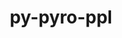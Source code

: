 ---
title: "py-pyro-ppl"
layout: cache
categories: [package, v0.23.0]
meta: {"versions": ["1.8.4"], "compilers": ["apple-clang@=15.0.0", "gcc@=13.2.0"], "oss": ["ubuntu24.04", "ventura"], "platforms": ["darwin", "linux"], "targets": ["aarch64", "x86_64_v3"], "stacks": ["ml-darwin-aarch64-mps", "ml-linux-aarch64-cpu", "ml-linux-aarch64-cuda", "ml-linux-x86_64-cpu", "ml-linux-x86_64-cuda", "root"], "num_specs": 5, "num_specs_by_stack": {"root": 5, "ml-darwin-aarch64-mps": 1, "ml-linux-aarch64-cpu": 1, "ml-linux-aarch64-cuda": 1, "ml-linux-x86_64-cpu": 1, "ml-linux-x86_64-cuda": 1}}
spec_details: [{"hash": "mxs74jaw4oqvtjeqm5elnslnza72ay45", "compiler": "apple-clang@=15.0.0", "versions": ["1.8.4"], "os": "ventura", "platform": "darwin", "target": "aarch64", "variants": ["build_system=python_pip"], "stacks": ["root", "ml-darwin-aarch64-mps"], "size": "-", "tarball": "https://binaries.spack.io/v0.23.0/build_cache/darwin-ventura-aarch64/apple-clang-15.0.0/py-pyro-ppl-1.8.4/darwin-ventura-aarch64-apple-clang-15.0.0-py-pyro-ppl-1.8.4-mxs74jaw4oqvtjeqm5elnslnza72ay45.spack"}, {"hash": "mpad7ftuuq34wkjhrrncha6ogjxpvqci", "compiler": "gcc@=13.2.0", "versions": ["1.8.4"], "os": "ubuntu24.04", "platform": "linux", "target": "aarch64", "variants": ["build_system=python_pip"], "stacks": ["root", "ml-linux-aarch64-cpu"], "size": "-", "tarball": "https://binaries.spack.io/v0.23.0/build_cache/linux-ubuntu24.04-aarch64/gcc-13.2.0/py-pyro-ppl-1.8.4/linux-ubuntu24.04-aarch64-gcc-13.2.0-py-pyro-ppl-1.8.4-mpad7ftuuq34wkjhrrncha6ogjxpvqci.spack"}, {"hash": "m44tpgzero4uu7kkomgktwt7fswfmacu", "compiler": "gcc@=13.2.0", "versions": ["1.8.4"], "os": "ubuntu24.04", "platform": "linux", "target": "aarch64", "variants": ["build_system=python_pip"], "stacks": ["ml-linux-aarch64-cuda", "root"], "size": "-", "tarball": "https://binaries.spack.io/v0.23.0/build_cache/linux-ubuntu24.04-aarch64/gcc-13.2.0/py-pyro-ppl-1.8.4/linux-ubuntu24.04-aarch64-gcc-13.2.0-py-pyro-ppl-1.8.4-m44tpgzero4uu7kkomgktwt7fswfmacu.spack"}, {"hash": "h5v3i4grfdozgw4hsbm6nctzu5okncpv", "compiler": "gcc@=13.2.0", "versions": ["1.8.4"], "os": "ubuntu24.04", "platform": "linux", "target": "x86_64_v3", "variants": ["build_system=python_pip"], "stacks": ["ml-linux-x86_64-cpu", "root"], "size": "-", "tarball": "https://binaries.spack.io/v0.23.0/build_cache/linux-ubuntu24.04-x86_64_v3/gcc-13.2.0/py-pyro-ppl-1.8.4/linux-ubuntu24.04-x86_64_v3-gcc-13.2.0-py-pyro-ppl-1.8.4-h5v3i4grfdozgw4hsbm6nctzu5okncpv.spack"}, {"hash": "fpvjottsnfyvnhsjqplme4dro3jze7bj", "compiler": "gcc@=13.2.0", "versions": ["1.8.4"], "os": "ubuntu24.04", "platform": "linux", "target": "x86_64_v3", "variants": ["build_system=python_pip"], "stacks": ["root", "ml-linux-x86_64-cuda"], "size": "-", "tarball": "https://binaries.spack.io/v0.23.0/build_cache/linux-ubuntu24.04-x86_64_v3/gcc-13.2.0/py-pyro-ppl-1.8.4/linux-ubuntu24.04-x86_64_v3-gcc-13.2.0-py-pyro-ppl-1.8.4-fpvjottsnfyvnhsjqplme4dro3jze7bj.spack"}]
---